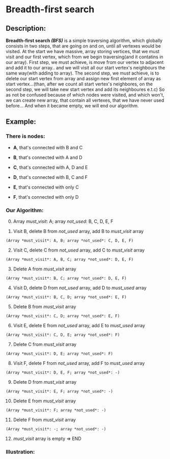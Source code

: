 # Breadth-first search

## Description:

**Breadth-first search _(BFS)_** is a simple traversing algorithm, which globally consists in two steps, that are going on and on, until all vertexes would be visited. At the start we have massive, array storing vertices, that we must visit and our first vertex, which from we begin traversing(and it contatins in our array). First step, we must achieve, is move from our vertex to adjacent and add it to our array.. and we will visit all our start vertex's neighbours the same way(with adding to array). The second step, we must achieve, is to delete our start vertex from array and assign new first element of array as start vertex...(than, after we count all start vertex's neighbores, on the second step, we will take new start vertex and add its neighboures e.t.c)
So as not be confused because of which nodes were visited, and which won't, we can create new array, that contain all vertexes, that we have never used before... And when it became empty, we will end our algorithm.

## Example:

### There is nodes: 
- **A**, that's connected with B and C

- **B**, that's connected with A and D

- **C**, that's connected with A, D and E

- **D**, that's connected with B, C and F

- **E**, that's connected with only C

- **F**, that's connected with only D

### Our Algorithm:

0. Array *must_visit*: A; array *not_used*: B, C, D, E, F

1. Visit B, delete B from *not_used* array, add B to *must_visit* array
```
(Array *must_visit*: A, B; array *not_used*: C, D, E, F)
```
2. Visit C, delete C from *not_used* array, add C to *must_visit* array
```
(Array *must_visit*: A, B, C; array *not_used*: D, E, F)
```
3. Delete A from *must_visit* array
```
(Array *must_visit*: B, C; array *not_used*: D, E, F)
```
4. Visit D, delete D from *not_used* array, add D to *must_used* array
```
(Array *must_visit*: B, C, D; array *not_used*: E, F)
```
5. Delete B from *must_visit* array
```
(Array *must_visit*: C, D; array *not_used*: E, F)
```
6. Visit E, delete E from *not_used* array, add E to *must_used* array
```
(Array *must_visit*: C, D, E; array *not_used*: F)
```
7. Delete C from *must_visit* array
```
(Array *must_visit*: D, E; array *not_used*: F)
```
8. Visit F, delete F from *not_used* array, add F to *must_used* array
```
(Array *must_visit*: D, E, F; array *not_used*: -)
```
9. Delete D from *must_visit* array
```
(Array *must_visit*: E, F; array *not_used*: -)
```
10. Delete E from *must_visit* array
```
(Array *must_visit*: F; array *not_used*: -)
```
11. Delete F from *must_visit* array
```
(Array *must_visit*: -; array *not_used*: -)
```
12. *must_visit* array is empty => END

### Illustration:

